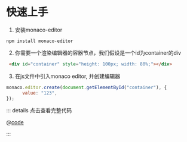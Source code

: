 # 快速上手

1. 安装monaco-editor

``` shell
npm install monaco-editor
```

2. 你需要一个渲染编辑器的容器节点，我们假设是一个id为container的div

``` html
 <div id="container" style="height: 100px; width: 80%;"></div>
```

3. 在js文件中引入monaco editor, 并创建编辑器

``` js
monaco.editor.create(document.getElementById("container"), {
      value: "123",
});
```

<DemoBlock>
  <BaseEditor/>
</DemoBlock>

::: details 点击查看完整代码

@[code](@components/BaseEditor.vue)

:::

